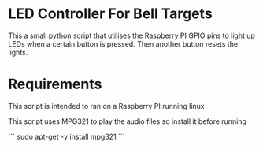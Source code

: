 # LED Controller For Bell Targets

This a small python script that utilises the Raspberry PI GPIO pins to light up LEDs when a certain button is pressed. Then another button resets the lights.

# Requirements

<p>This script is intended to ran on a Raspberry PI running linux</p>
<p>This script uses MPG321 to play the audio files so install it before running</p>
<p>``` sudo apt-get -y install mpg321 ```</p>
